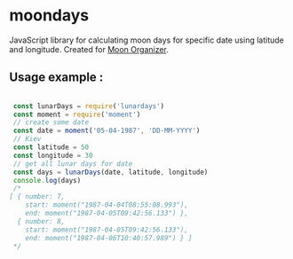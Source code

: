 # moondays
JavaScript library for calculating moon days for specific date using latitude and longitude.
Created for [Moon Organizer](https://moonorganizer.com/).

## Usage example :
```js
 
 const lunarDays = require('lunardays')
 const moment = require('moment')
 // create some date
 const date = moment('05-04-1987', 'DD-MM-YYYY')
 // Kiev 
 const latitude = 50
 const longitude = 30
 // get all lunar days for date 
 const days = lunarDays(date, latitude, longitude)
 console.log(days)
 /*
[ { number: 7,
    start: moment("1987-04-04T08:55:08.993"),
    end: moment("1987-04-05T09:42:56.133") },
  { number: 8,
    start: moment("1987-04-05T09:42:56.133"),
    end: moment("1987-04-06T10:40:57.989") } ]
 */
```
